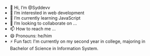 - 👋 Hi, I’m @Syddevv
- 👀 I’m interested in web development
- 🌱 I’m currently learning JavaScript
- 💞️ I’m looking to collaborate on ...
- 📫 How to reach me ...
- 😄 Pronouns: he/him
- ⚡ Fun fact: I'm currently on my second year in college, majoring in Bachelor of Science in Information System.

<!---
Syddevv/Syddevv is a ✨ special ✨ repository because its `README.md` (this file) appears on your GitHub profile.
You can click the Preview link to take a look at your changes.
--->
